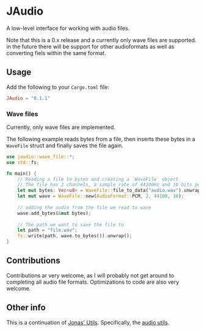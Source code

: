 # JAudio

A low-level interface for working with audio files.

Note that this is a 0.x release and a currently only wave files are supported. in the future there will be support for other audioformats as well as converting fiels within the same format.

## Usage
Add the following to your `Cargo.toml` file:
```toml
JAudio = "0.1.1"
```

### Wave files
Currently, only wave files are implemented.

The following example reads bytes from a file, then inserts these bytes in a `WaveFile` struct and finally saves the file
again.
```rust
use jaudio::wave_file::*;
use std::fs;

fn main() {
    // Reading a file to bytes and creating a `WaveFile` object
    // The file has 2 channels, a sample rate of 44100Hz and 16 bits per sample
    let mut bytes: Vec<u8> = WaveFile::file_to_data("audio.wav").unwrap();
    let mut wave = WaveFile::new(AudioFormat::PCM, 2, 44100, 16);
    
    // adding the audio from the file we read to wave
    wave.add_bytes(&mut bytes);
    
    // The path we want to save the file to
    let path = "file.wav";
    fs::write(path, wave.to_bytes()).unwrap();
}
```

## Contributions
Contributions ar very welcome, as I will probably not get around to completing all audio file formats.
Optimizations to code are also very welcome.


## Other info
This is a continuation of [Jonas' Utils](https://github.com/Jomy10/jonas-utils). Specifically, the [audio utils](https://github.com/Jomy10/jonas-utils/tree/master/src/main/java/be/jonaseveraert/util/audio).
